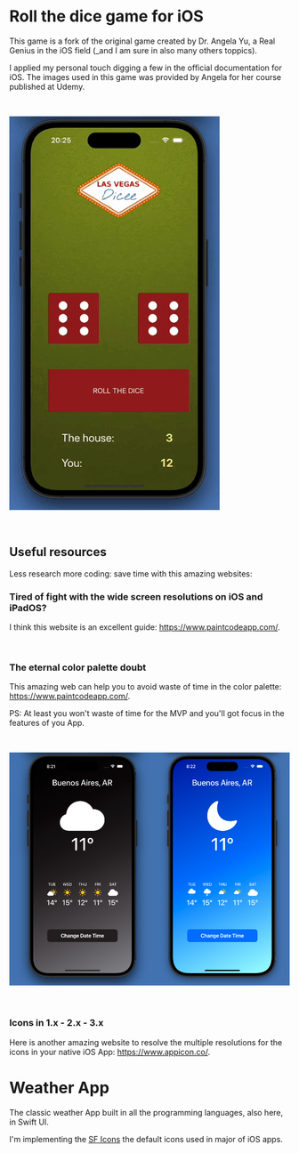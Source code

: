 # Roll the dice game for iOS

This game is a fork of the original game created by Dr. Angela Yu, a Real Genius in the iOS field (_and I am sure in also many others toppics).

I applied my personal touch digging a few in the official documentation for iOS. The images used in this game was provided by Angela for her course published at Udemy.

<br>

![Dice game for iOS](https://raw.githubusercontent.com/mobilepadawan/Swift-Projects/main/images/ios.dice.gif)


<br>

## Useful resources

Less research more coding: save time with this amazing websites:


### Tired of fight with the wide screen resolutions on iOS and iPadOS?

I think this website is an excellent guide: https://www.paintcodeapp.com/.

<br>

### The eternal color palette doubt

This amazing web can help you to avoid waste of time in the color palette: https://www.paintcodeapp.com/.

PS: At least you won't waste of time for the MVP and you'll got focus in the features of you App.

<br>

![Weather App for iOS](https://raw.githubusercontent.com/mobilepadawan/Swift-Projects/main/images/weather-app.captures.png)

<br>

### Icons in 1.x - 2.x - 3.x

Here is another amazing website to resolve the multiple resolutions for the icons in your native iOS App: https://www.appicon.co/.

# Weather App

The classic weather App built in all the programming languages, also here, in Swift UI.

I'm implementing the [SF Icons](https://developer.apple.com/sf-symbols/) the default icons used in major of iOS apps.
